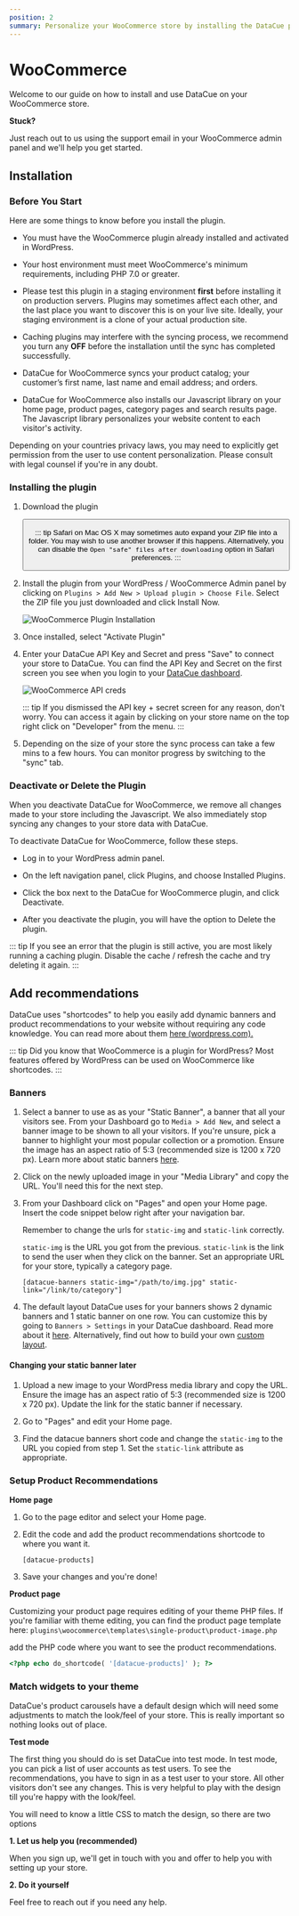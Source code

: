 ```yaml
---
position: 2
summary: Personalize your WooCommerce store by installing the DataCue plugin.
---
```


# WooCommerce <Badge text="beta" type="warn"/>

Welcome to our guide on how to install and use DataCue on your WooCommerce store.

**Stuck?**

Just reach out to us using the support email in your WooCommerce admin panel and we'll help you get started.

## Installation

### Before You Start

Here are some things to know before you install the plugin.

- You must have the WooCommerce plugin already installed and activated in WordPress.

- Your host environment must meet WooCommerce's minimum requirements, including PHP 7.0 or greater.

- Please test this plugin in a staging environment **first** before installing it on production servers. Plugins may sometimes affect each other, and the last place you want to discover this is on your live site. Ideally, your staging environment is a clone of your actual production site.

- Caching plugins may interfere with the syncing process, we recommend you turn any **OFF** before the installation until the sync has completed successfully.

- DataCue for WooCommerce syncs your product catalog; your customer’s first name, last name and email address; and orders.

- DataCue for WooCommerce also installs our Javascript library on your home page, product pages, category pages and search results page. The Javascript library personalizes your website content to each visitor's activity.

Depending on your countries privacy laws, you may need to explicitly get permission from the user to use content personalization. Please consult with legal counsel if you're in any doubt.


### Installing the plugin

1. Download the plugin

    <Button link="https://cdn.datacue.co/assets/integrations/datacue-woocommerce-latest.zip" text="Download"/>

    ::: tip
    Safari on Mac OS X may sometimes auto expand your ZIP file into a folder. You may wish to use another browser if this happens. Alternatively, you can disable the `Open "safe" files after downloading` option in Safari preferences.
    :::

2. Install the plugin from your WordPress / WooCommerce Admin panel by clicking on `Plugins > Add New > Upload plugin > Choose File`. Select the ZIP file you just downloaded and click Install Now.

    ![WooCommerce Plugin Installation](./images/woocommerce-install-plugin.gif)

3. Once installed, select "Activate Plugin"

4. Enter your DataCue API Key and Secret and press "Save" to connect your store to DataCue. You can find the API Key and Secret on the first screen you see when you login to your [DataCue dashboard](https://app.datacue.co). 

    ![WooCommerce API creds](./images/woocommerce-enter-api-creds.gif)

    ::: tip
    If you dismissed the API key + secret screen for any reason, don't worry. You can access it again by clicking on your store name on the top right click on "Developer" from the menu.
    :::

    
5. Depending on the size of your store the sync process can take a few mins to a few hours. You can monitor progress by switching to the "sync" tab.

### Deactivate or Delete the Plugin

When you deactivate DataCue for WooCommerce, we remove all changes made to your store including the Javascript. We also immediately stop syncing any changes to your store data with DataCue.

To deactivate DataCue for WooCommerce, follow these steps.

- Log in to your WordPress admin panel.

- On the left navigation panel, click Plugins, and choose Installed Plugins.

- Click the box next to the DataCue for WooCommerce plugin, and click Deactivate.

- After you deactivate the plugin, you will have the option to Delete the plugin. 

::: tip
If you see an error that the plugin is still active, you are most likely running a caching plugin. Disable the cache / refresh the cache and try deleting it again.
:::

## Add recommendations

DataCue uses "shortcodes" to help you easily add dynamic banners and product recommendations to your website without requiring any code knowledge. You can read more about them [here (wordpress.com).](https://en.support.wordpress.com/shortcodes/)

::: tip
Did you know that WooCommerce is a plugin for WordPress? Most features offered by WordPress can be used on WooCommerce like shortcodes.
:::


### Banners

1. Select a banner to use as as your "Static Banner", a banner that all your visitors see. From your Dashboard go to `Media > Add New`, and select a banner image to be shown to all your visitors. If you're unsure, pick a banner to highlight your most popular collection or a promotion. Ensure the image has an aspect ratio of 5:3 (recommended size is 1200 x 720 px). Learn more about static banners [here](/banners).

2. Click on the newly uploaded image in your "Media Library" and copy the URL. You'll need this for the next step.

3. From your Dashboard click on "Pages" and open your Home page. Insert the code snippet below right after your navigation bar. 

    Remember to change the urls for `static-img`  and `static-link` correctly.

    `static-img` is the URL you got from the previous.
    `static-link` is the link to send the user when they click on the banner. Set an appropriate URL for your store, typically a category page.

    ```
    [datacue-banners static-img="/path/to/img.jpg" static-link="/link/to/category"]
    ```

4. The default layout DataCue uses for your banners shows 2 dynamic banners and 1 static banner on one row. You can customize this by going to `Banners > Settings` in your DataCue dashboard. Read more about it [here](/banners/layout.html). Alternatively, find out how to build your own [custom layout](#custom-layout).

#### Changing your static banner later

1. Upload a new image to your WordPress media library and copy the URL. Ensure the image has an aspect ratio of 5:3 (recommended size is 1200 x 720 px). Update the link for the static banner if necessary.

2. Go to "Pages" and edit your Home page.

3. Find the datacue banners short code and change the `static-img` to the URL you copied from step 1. Set the `static-link` attribute as appropriate.

### Setup Product Recommendations

**Home page**

1. Go to the page editor and select your Home page.

2. Edit the code and add the product recommendations shortcode to where you want it.

    ```
    [datacue-products]
    ```

3. Save your changes and you're done!

**Product page**

Customizing your product page requires editing of your theme PHP files. 
If you're familiar with theme editing, you can find the product page template here: `plugins\woocommerce\templates\single-product\product-image.php`

add the PHP code where you want to see the product recommendations.

```php
<?php echo do_shortcode( '[datacue-products]' ); ?>
```

### Match widgets to your theme

DataCue's product carousels have a default design which will need some adjustments to match the look/feel of your store. This is really important so nothing looks out of place.

**Test mode**

The first thing you should do is set DataCue into test mode. In test mode, you can pick a list of user accounts as test users. To see the recommendations, you have to sign in as a test user to your store. All other visitors don't see any changes. This is very helpful to play with the design till you're happy with the look/feel.

You will need to know a little CSS to match the design, so there are two options

**1. Let us help you (recommended)**

When you sign up, we'll get in touch with you and offer to help you with setting up your store.

**2. Do it yourself**

Feel free to reach out if you need any help.
